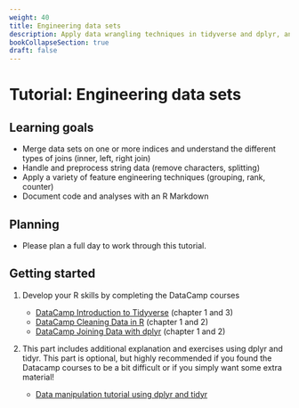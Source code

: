 ```yaml
---
weight: 40
title: Engineering data sets
description: Apply data wrangling techniques in tidyverse and dplyr, and prepare your data set for analysis.
bookCollapseSection: true
draft: false
---
```


# Tutorial: Engineering data sets


## Learning goals

* Merge data sets on one or more indices and understand the different types of joins (inner, left, right join)
* Handle and preprocess string data (remove characters, splitting)
* Apply a variety of feature engineering techniques (grouping, rank, counter)
* Document code and analyses with an R Markdown


## Planning

- Please plan a full day to work through this tutorial.

## Getting started

1. Develop your R skills by completing the DataCamp courses
    - [DataCamp Introduction to Tidyverse](https://campus.datacamp.com/courses/introduction-to-the-tidyverse/data-wrangling-1?ex=1) (chapter 1 and 3)
    - [DataCamp Cleaning Data in R](https://learn.datacamp.com/courses/cleaning-data-in-r) (chapter 1 and 2)
    - [DataCamp Joining Data with dplyr](https://campus.datacamp.com/courses/joining-data-with-dplyr/joining-tables-1) (chapter 1 and 2)

2. This part includes additional explanation and exercises using dplyr and tidyr. This part is optional, but highly recommended if you found the Datacamp courses to be a bit difficult or if you simply want some extra material!
    - [Data manipulation tutorial using dplyr and tidyr](https://cengel.github.io/R-data-wrangling/tidyr.html)



<!--
### Create (Data Challenge #2)
- Create an RMarkdown report in which you explore open-ended questions! Start from the answer skeleton ([View](data-report.html), [Download; right click - download file as](data-report.Rmd))

If you like, you can submit your exercises and/or data challenge as a "proof of investing in your skills" (self- and peer assessment).
-->
